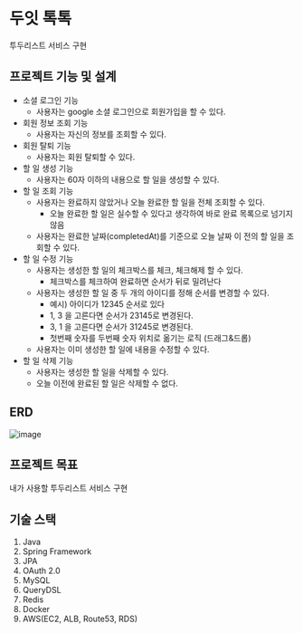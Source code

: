# 두잇 톡톡
투두리스트 서비스 구현

## 프로젝트 기능 및 설계
- 소셜 로그인 기능
  - 사용자는 google 소셜 로그인으로 회원가입을 할 수 있다.
- 회원 정보 조회 기능
  - 사용자는 자신의 정보를 조회할 수 있다.
- 회원 탈퇴 기능
  - 사용자는 회원 탈퇴할 수 있다.
- 할 일 생성 기능
  - 사용자는 60자 이하의 내용으로 할 일을 생성할 수 있다.
- 할 일 조회 기능
  - 사용자는 완료하지 않았거나 오늘 완료한 할 일을 전체 조회할 수 있다.
    - 오늘 완료한 할 일은 실수할 수 있다고 생각하여 바로 완료 목록으로 넘기지 않음
  - 사용자는 완료한 날짜(completedAt)를 기준으로 오늘 날짜 이 전의 할 일을 조회할 수 있다.
- 할 일 수정 기능 
  - 사용자는 생성한 할 일의 체크박스를 체크, 체크해제 할 수 있다.
    - 체크박스를 체크하여 완료하면 순서가 뒤로 밀려난다
  - 사용자는 생성한 할 일 중 두 개의 아이디를 정해 순서를 변경할 수 있다.
    - 예시) 아이디가 12345 순서로 있다
    - 1, 3 을 고른다면 순서가 23145로 변경된다.
    - 3, 1 을 고른다면 순서가 31245로 변경된다.
    - 첫번째 숫자를 두번째 숫자 위치로 옮기는 로직 (드래그&드롭)
  - 사용자는 이미 생성한 할 일에 내용을 수정할 수 있다.
- 할 일 삭제 기능
  - 사용자는 생성한 할 일을 삭제할 수 있다.
  - 오늘 이전에 완료된 할 일은 삭제할 수 없다.

## ERD
![image](https://github.com/user-attachments/assets/14f41d17-644d-43bb-b7a1-518e8f29c902)

## 프로젝트 목표
내가 사용할 투두리스트 서비스 구현

## 기술 스택
1. Java
2. Spring Framework
3. JPA
4. OAuth 2.0
5. MySQL
6. QueryDSL
7. Redis
8. Docker
9. AWS(EC2, ALB, Route53, RDS)